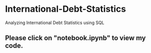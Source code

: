 # International-Debt-Statistics
Analyzing International Debt Statistics using SQL

## Please click on "notebook.ipynb" to view my code.
